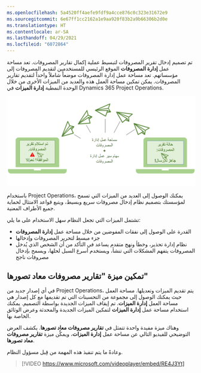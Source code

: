 ```yaml
---
ms.openlocfilehash: 5a4520ff4aefe9fdf9a4cce876c0c323e31672e9
ms.sourcegitcommit: 6e67ff1cc2162a1e9aa920f83b2a9b66306b2d0e
ms.translationtype: HT
ms.contentlocale: ar-SA
ms.lasthandoff: 04/29/2021
ms.locfileid: "6072864"
---
```

تم تصميم إدخال تقرير المصروفات لتبسيط عملية إكمال تقارير المصروفات. تعد مساحة عمل **إدارة المصروفات** الموقع الرئيسي للمستخدمين لتقديم المصروفات إلى مؤسساتهم. تعد مساحة عمل إدارة المصروفات موضعاً شاملاً واحداً لتقديم تقارير المصروفات. يمكن تمكين مساحة العمل هذه والعديد من الميزات الأخرى من خلال الوحدة النمطية **إدارة الميزات** في Dynamics 365 Project Operations.


![ رسم يوضح سير عمل إدارة المصروفات.](../media/expense-visual-c.png)

باستخدام Project Operations، يمكنك الوصول إلى العديد من الميزات التي تسمح لمؤسستك بتصميم نظام إدخال مصروفات سريع وبسيط، ويتبع قواعد الامتثال لحماية جميع الأطراف المعنية. 

تشتمل الميزات التي تجعل النظام سهل الاستخدام على ما يلي:

- القدرة على الوصول إلى نفقات المفوضين من خلال مساحة عمل **إدارة المصروفات**
- جزء مبسط لتحرير المصروفات وإدخالها
- نظام إدارة تحذير، وخطأ ونهج متقدم يساعد في التأكد من أن الشخص الذي يُدخل المصروفات يتفهم المشكلات التي تنشأ، ويستخدم أسرع السبل لحلها، ويسمح بإدخال مصروفات ناجح 

## <a name="enable-reimagined-expense-reports"></a>تمكين ميزة "تقارير مصروفات معاد تصورها"

في أي إصدار جديد من Project Operations، يتم تقديم الميزات وتعديلها. مساحة العمل حيث يمكنك الوصول إلى مجموعة من التحسينات التي تم تقديمها مع كل إصدار هي مساحة العمل **إدارة الميزات**. تم إيقاف الميزات الجديدة بواسطة التصميم. يمكنك استخدام مساحة عمل **إدارة الميزات** لتمكين الميزات الجديدة والمحدثة وعرض الوثائق الخاصة بها. 

وهناك ميزة مفيدة واحدة تتمثل في **تقارير مصروفات معاد تصورها**. يكشف العرض التوضيحي للفيديو التالي عن مساحة عمل **إدارة الميزات**، ويمكِّن ميزة **تقارير مصروفات معاد تصورها**. 

وعادةً ما يتم تنفيذ هذه المهمة من قِبل مسؤول النظام. 

 > [!VIDEO https://www.microsoft.com/videoplayer/embed/RE4J3Yt]


